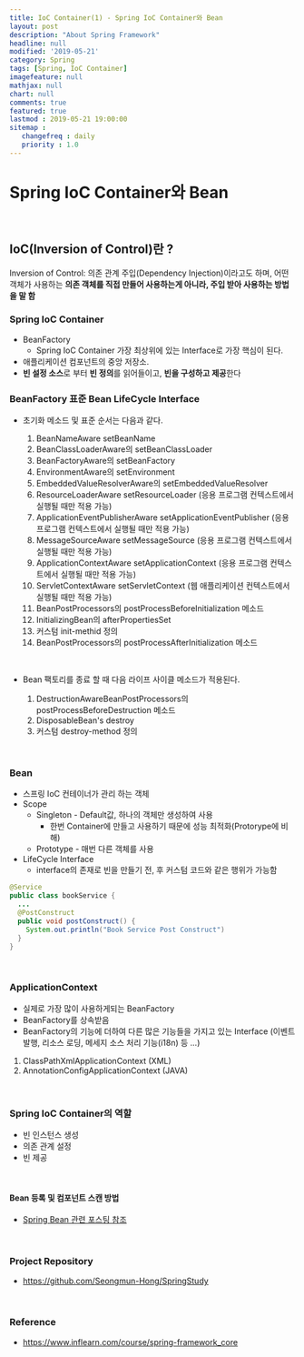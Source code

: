 ```yaml
---
title: IoC Container(1) - Spring IoC Container와 Bean
layout: post
description: "About Spring Framework"
headline: null
modified: '2019-05-21'
category: Spring
tags: [Spring, IoC Container]
imagefeature: null
mathjax: null
chart: null
comments: true
featured: true
lastmod : 2019-05-21 19:00:00
sitemap :  
   changefreq : daily
   priority : 1.0
---
```


# Spring IoC Container와 Bean  

<br />
    
## IoC(Inversion of Control)란 ?  

Inversion of Control: 의존 관계 주입(Dependency Injection)이라고도 하며, 어떤 객체가 사용하는 **의존 객체를 직접 만들어 사용하는게 아니라, 주입 받아 사용하는 방법을 말 함**  
  
### Spring IoC Container

- BeanFactory  
  - Spring IoC Container 가장 최상위에 있는 Interface로 가장 핵심이 된다.  
- 애플리케이션 컴포넌트의 중앙 저장소.  
- **빈 설정 소스**로 부터 **빈 정의**를 읽어들이고, **빈을 구성하고 제공**한다  
   
### BeanFactory 표준 Bean LifeCycle Interface  
  
- 초기화 메소드 및 표준 순서는 다음과 같다.  
   
  1. BeanNameAware setBeanName  
  2. BeanClassLoaderAware의 setBeanClassLoader  
  3. BeanFactoryAware의 setBeanFactory  
  4. EnvironmentAware의 setEnvironment  
  5. EmbeddedValueResolverAware의 setEmbeddedValueResolver  
  6. ResourceLoaderAware setResourceLoader (응용 프로그램 컨텍스트에서 실행될 때만 적용 가능)  
  7. ApplicationEventPublisherAware setApplicationEventPublisher (응용 프로그램 컨텍스트에서 실행될 때만 적용 가능)  
  8. MessageSourceAware setMessageSource (응용 프로그램 컨텍스트에서 실행될 때만 적용 가능)  
  9. ApplicationContextAware setApplicationContext (응용 프로그램 컨텍스트에서 실행될 때만 적용 가능)  
  10. ServletContextAware setServletContext (웹 애플리케이션 컨텍스트에서 실행될 때만 적용 가능)  
  11. BeanPostProcessors의 postProcessBeforeInitialization 메소드  
  12. InitializingBean의 afterPropertiesSet  
  13. 커스텀 init-methid 정의  
  14. BeanPostProcessors의 postProcessAfterInitialization 메소드  
  
<br />

- Bean 팩토리를 종료 할 때 다음 라이프 사이클 메소드가 적용된다.  
  
  1. DestructionAwareBeanPostProcessors의 postProcessBeforeDestruction 메소드  
  2. DisposableBean's destroy  
  3. 커스텀 destroy-method 정의  
  
<br />

### Bean  
  
- 스프링 IoC 컨테이너가 관리 하는 객체
- Scope  
  - Singleton - Default값, 하나의 객체만 생성하여 사용  
    - 한번 Container에 만들고 사용하기 때문에 성능 최적화(Protorype에 비해)  
  - Prototype - 매번 다른 객체를 사용  
- LifeCycle Interface  
  - interface의 존재로 빈을 만들기 전, 후 커스텀 코드와 같은 행위가 가능함  
  
```java
@Service
public class bookService {
  ...
  @PostConstruct
  public void postConstruct() {
    System.out.println("Book Service Post Construct")
  }
}
```  
  
<br />

### ApplicationContext  
  
- 실제로 가장 많이 사용하게되는 BeanFactory  
- BeanFactory를 상속받음  
- BeanFactory의 기능에 더하여 다른 많은 기능들을 가지고 있는 Interface (이벤트 발행, 리소스 로딩, 메세지 소스 처리 기능(i18n) 등 ...)  
  
1. ClassPathXmlApplicationContext (XML)  
2. AnnotationConfigApplicationContext (JAVA)  
  
<br />

### Spring IoC Container의 역할  
  
- 빈 인스턴스 생성  
- 의존 관계 설정  
- 빈 제공  
  
<br />

#### Bean 등록 및 컴포넌트 스캔 방법
- <a href="https://seongmun-hong.github.io/spring/Bean-Create">Spring Bean 관련 포스팅 참조</a>  
  
<br />

### Project Repository 

- https://github.com/Seongmun-Hong/SpringStudy

<br />

### Reference

- https://www.inflearn.com/course/spring-framework_core
